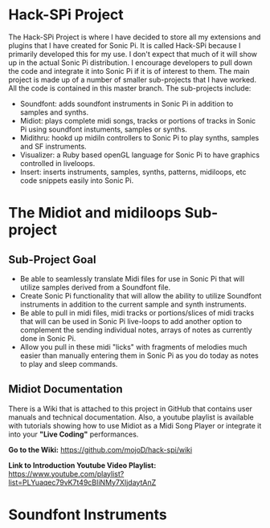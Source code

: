 # Hack-SPi Project
The Hack-SPi Project is where I have decided to store all my extensions and plugins that I have created for Sonic Pi.  It is called Hack-SPi because I primarily developed this for my use.  I don't expect that much of it will show up in the actual Sonic Pi distribution.  I encourage developers to pull down the code and integrate it into Sonic Pi if it is of interest to them.  The main project is made up of a number of smaller sub-projects that I have worked.  All the code is contained in this master branch.  The sub-projects include:
+ Soundfont: adds soundfont instruments in Sonic Pi in addition to samples and synths.
+ Midiot: plays complete midi songs, tracks or portions of tracks in Sonic Pi using soundfont instuments, samples or synths. 
+ Midithru: hookd up midiIn controllers to Sonic Pi to play synths, samples and SF instruments.
+ Visualizer: a Ruby based openGL language for Sonic Pi to have graphics controlled in liveloops.
+ Insert: inserts instruments, samples, synths, patterns, midiloops, etc code snippets easily into Sonic Pi.

# The Midiot and midiloops Sub-project
## Sub-Project Goal  
+ Be able to seamlessly translate Midi files for use in Sonic Pi that will utilize samples derived from a Soundfont file.  
+ Create Sonic Pi functionality that will allow the ability to utilize Soundfont instruments in addition to the current sample and synth instruments.  
+ Be able to pull in midi files, midi tracks or portions/slices of midi tracks that will can be used in Sonic Pi live-loops to add another option to complement the sending individual notes, arrays of notes as currently done in Sonic Pi.  
+ Allow you pull in these midi "licks" with fragments of melodies much easier than manually entering them in Sonic Pi as you do today as notes to play and sleep commands.   

## Midiot Documentation
There is a Wiki that is attached to this project in GitHub that contains user manuals and technical documentation.  Also, a youtube playlist is available with tutorials showing how to use Midiot as a Midi Song Player or integrate it into your **"Live Coding"** performances.

**Go to the Wiki:**  https://github.com/mojoD/hack-spi/wiki

**Link to Introduction Youtube Video Playlist:**   https://www.youtube.com/playlist?list=PLYuaqec79vK7t49cBIiNMy7XIjdaytAnZ

# Soundfont Instruments
